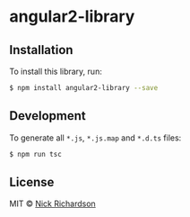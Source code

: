 # angular2-library

## Installation

To install this library, run:

```bash
$ npm install angular2-library --save
```

## Development

To generate all `*.js`, `*.js.map` and `*.d.ts` files:

```bash
$ npm run tsc
```

## License

MIT © [Nick Richardson](nick.richardson@mediapixeldesign.com)
